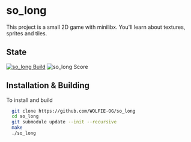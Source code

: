 # so_long

This project is a small 2D game with minilibx. You'll learn about textures, sprites and tiles.

## State

[![so_long Build](https://img.shields.io/github/actions/workflow/status/WOLFIE-OG/so_long/makefile.yml?style=for-the-badge)](https://github.com/WOLFIE-OG/so_long/actions/workflows/makefile.yml) ![so_long Score](https://img.shields.io/badge/Score-125%2F125-brightgreen?style=for-the-badge)

## Installation & Building

To install and build

```bash
  git clone https://github.com/WOLFIE-OG/so_long
  cd so_long
  git submodule update --init --recursive
  make
  ./so_long
```
